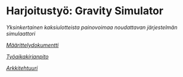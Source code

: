 # Harjoitustyö: Gravity Simulator
*Yksinkertainen kaksiulotteista painovoimaa noudattavan järjestelmän simulaattori*

[*Määrittelydokumentti*](https://github.com/Mustekala/otm-harjoitustyo/blob/master/GravitySimulator/dokumentaatio/vaatimusmaarittely.md)

[*Työaikakirjanpito*](https://github.com/Mustekala/otm-harjoitustyo/blob/master/GravitySimulator/dokumentaatio/tyoaikakirjanpito.md)

[*Arkkitehtuuri*](https://github.com/Mustekala/otm-harjoitustyo/blob/master/GravitySimulator/dokumentaatio/arkkitehtuuri.md)
